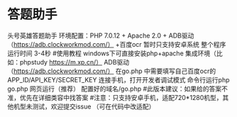 # 答题助手
头号英雄答题助手
环境配置：PHP 7.0.12 + Apache 2.0 + ADB驱动（https://adb.clockworkmod.com/） +百度ocr
暂时只支持安卓系统
整个程序运行时间 3-4秒
#使用教程
windows下可直接安装php+apache 集成环境（比如：phpstudy   https://m.xp.cn/）
ADB驱动（https://adb.clockworkmod.com/）
在go.php 中需要填写自己百度ocr的APP_ID/API_KEY/SECRET_KEY
连接手机，打开开发者调试模式
命令行运行php go.php 
网页运行（推荐） 配置好的域名/go.php
#此版本建议：如果给的答案不准，优先在详细类容中找答案
#注意：只支持安卓手机，适配720*1280机型，其他机型未测试，欢迎提交issue （可在代码中改适配）
